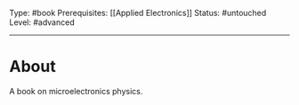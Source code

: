 Type: #book
Prerequisites: [[Applied Electronics]]
Status: #untouched 
Level: #advanced 

----
# About

A book on microelectronics physics.